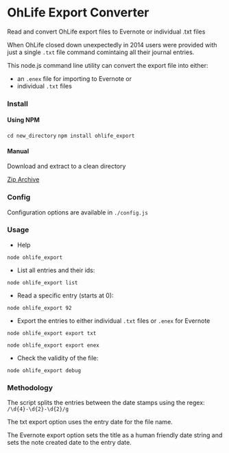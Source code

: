 # OhLife Export Converter

Read and convert OhLife export files to Evernote or individual .txt files

When OhLife closed down unexpectedly in 2014 users were provided with just a single `.txt` file command comintaing all their journal entries. 

This node.js command line utility can convert the export file into either:

- an `.enex` file for importing to Evernote or
- individual `.txt` files

### Install

#### Using NPM

`cd new_directory`
`npm install ohlife_export`

#### Manual

Download and extract to a clean directory

[Zip Archive](https://github.com/iSpyCreativity/ohlife-export-converter/archive/master.zip)

### Config

Configuration options are available in `./config.js`

### Usage

- Help

`node ohlife_export`

- List all entries and their ids:

`node ohlife_export list`

- Read a specific entry (starts at 0):

`node ohlife_export 92`

- Export the entries to either individual `.txt` files or `.enex` for Evernote

`node ohlife_export export txt`

`node ohlife_export export enex`

- Check the validity of the file:

`node ohlife_export debug`


### Methodology

The script splits the entries between the date stamps using the regex: `/\d{4}-\d{2}-\d{2}/g`

The txt export option uses the entry date for the file name.

The Evernote export option sets the title as a human friendly date string and sets the note created date to the entry date.
